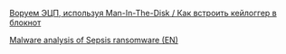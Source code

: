[Воруем ЭЦП, используя Man-In-The-Disk / Как встроить кейлоггер в блокнот](http://orderofsixangles.com/2019/07/17/steal-ds.html)


[Malware analysis of Sepsis ransomware (EN)](http://orderofsixangles.com/2019/09/18/sepsis-malware-analysis.html)
